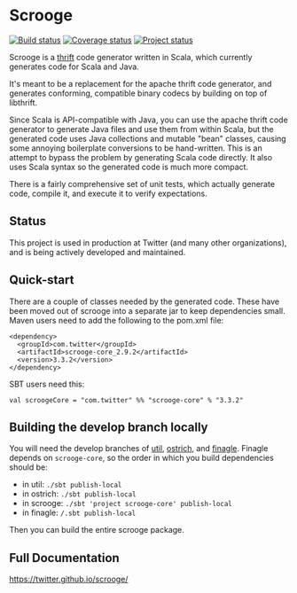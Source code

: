 # Scrooge

[![Build status](https://travis-ci.org/twitter/scrooge.svg?branch=develop)](https://travis-ci.org/twitter/scrooge)
[![Coverage status](https://img.shields.io/coveralls/twitter/scrooge/develop.svg)](https://coveralls.io/r/twitter/scrooge?branch=develop)
[![Project status](https://img.shields.io/badge/status-active-brightgreen.svg)](#status)

Scrooge is a [thrift](https://thrift.apache.org/) code generator written in
Scala, which currently generates code for Scala and Java.

It's meant to be a replacement for the apache thrift code generator, and
generates conforming, compatible binary codecs by building on top of
libthrift.

Since Scala is API-compatible with Java, you can use the apache thrift code
generator to generate Java files and use them from within Scala, but the
generated code uses Java collections and mutable "bean" classes, causing some
annoying boilerplate conversions to be hand-written. This is an attempt to
bypass the problem by generating Scala code directly. It also uses Scala
syntax so the generated code is much more compact.

There is a fairly comprehensive set of unit tests, which actually generate
code, compile it, and execute it to verify expectations.

## Status

This project is used in production at Twitter (and many other organizations),
and is being actively developed and maintained.

## Quick-start

There are a couple of classes needed by the generated code. These have been
moved out of scrooge into a separate jar to keep dependencies small.
Maven users need to add the following to the pom.xml file:

    <dependency>
      <groupId>com.twitter</groupId>
      <artifactId>scrooge-core_2.9.2</artifactId>
      <version>3.3.2</version>
    </dependency>

SBT users need this:

    val scroogeCore = "com.twitter" %% "scrooge-core" % "3.3.2"

## Building the develop branch locally

You will need the develop branches of [util](https://github.com/twitter/util),
[ostrich](https://github.com/twitter/ostrich),
and [finagle](https://github.com/twitter/finagle).
Finagle depends on `scrooge-core`, so the order in which you build dependencies
should be:

* in util: `./sbt publish-local`
* in ostrich: `./sbt publish-local`
* in scrooge: `./sbt 'project scrooge-core' publish-local`
* in finagle: `/.sbt publish-local`

Then you can build the entire scrooge package.

## Full Documentation

<https://twitter.github.io/scrooge/>
